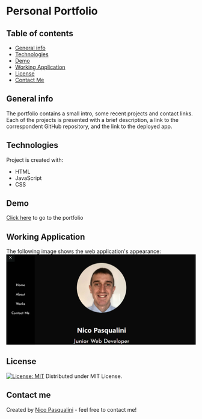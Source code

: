 # Personal Portfolio

## Table of contents
* [General info](#general-info)
* [Technologies](#technologies)
* [Demo](#demo)
* [Working Application](#working-application)
* [License](#license)
* [Contact Me](#contact-me)

## General info

The portfolio contains a small intro, some recent projects and contact links. Each of the projects is presented with a brief description, a link to the correspondent GitHub repository, and the link to the deployed app. 

## Technologies

Project is created with:
* HTML
* JavaScript
* CSS

## Demo
<a href="https://nico-personal-portfolio.herokuapp.com/" target="_blank">Click here</a> to go to the portfolio


## Working Application
The following image shows the web application's appearance:
![Portfolio Demo](./Demo_photos/Screenshot_portfolio.png)


## License

[![License: MIT](https://img.shields.io/badge/License-MIT-yellow.svg)](https://opensource.org/licenses/MIT)
Distributed under MIT License.

## Contact me 
Created by [Nico Pasqualini](https://nico749.github.io/Personal-portfolio-/) - feel free to contact me!